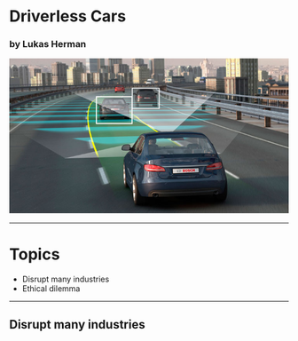 # Driverless Cars

### by Lukas Herman

![Driverless Cars](images/self-driving-car.jpg)

---

# Topics

- Disrupt many industries
- Ethical dilemma

---

## Disrupt many industries
